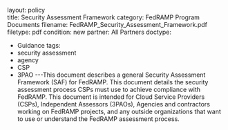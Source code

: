 layout: policy   
title: Security Assessment Framework
category: FedRAMP Program Documents
filename: FedRAMP_Security_Assessment_Framework.pdf
filetype: pdf
condition: new
partner: All Partners
doctype:
  - Guidance
tags:
  - security assessment
  - agency
  - CSP
  - 3PAO
---This document describes a general Security Assessment Framework (SAF) for FedRAMP. This document details the security assessment process CSPs must use to achieve compliance with FedRAMP. This document is intended for Cloud Service Providers (CSPs), Independent Assessors (3PAOs), Agencies and contractors working on FedRAMP projects, and any outside organizations that want to use or understand the FedRAMP assessment process.
